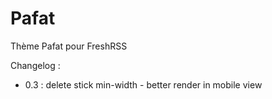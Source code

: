 Pafat
=====

Thème Pafat pour FreshRSS

Changelog :
* 0.3 : delete stick min-width - better render in mobile view